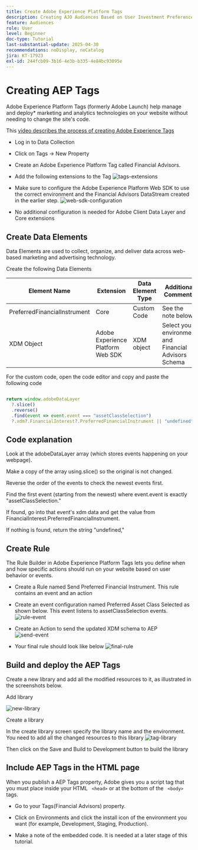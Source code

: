 ```yaml
---
title: Create Adobe Experience Platform Tags
description: Creating AJO Audiences Based on User Investment Preferences (Stocks, Bonds, CDs)
feature: Audiences
role: User
level: Beginner
doc-type: Tutorial
last-substantial-update: 2025-04-30
recommendations: noDisplay, noCatalog
jira: KT-17923
exl-id: 244fcb09-3b16-4e3b-b335-4e84bc93095e
---
```

# Creating AEP Tags

Adobe Experience Platform Tags (formerly Adobe Launch) help manage and deploy* marketing and analytics technologies on your website without needing to change the site's code.

This [video describes the process of creating Adobe Experience Tags](https://experienceleague.adobe.com/en/playlists/experience-platform-get-started-with-tags)

*   Log in to Data Collection
*   Click on Tags -> New Property
*   Create an Adobe Experience Platform Tag called Financial Advisors.

*   Add the following extensions to the Tag
![tags-extensions](assets/tags-extensions.png)

*   Make sure to configure the Adobe Experience Platform Web SDK to use the correct environment and the Financial Advisors DataStream created in the earlier step.
![web-sdk-configuration](assets/web-sdk-configuration.png)

*   No additional configuration is needed for Adobe Client Data Layer and Core extensions

## Create Data Elements

Data Elements are used to collect, organize, and deliver data across web-based marketing and advertising technology.

Create the following Data Elements

| Element Name                 | Extension                         | Data Element Type | Additional Comments                                                                                                                                              |
|------------------------------|-----------------------------------|-------------------|------------------------------------------------------------------------------------------------------------------------------------------------------------------|
| PreferredFinancialInstrument | Core                              | Custom Code       | See the note below |
| XDM Object                  | Adobe Experience Platform Web SDK | XDM object          | Select your environment and Financial Advisors Schema                                                                                                            |


For the custom code, open the code editor and copy and paste the following code

```javascript

return window.adobeDataLayer
  ?.slice()
  .reverse()
  .find(event => event.event === "assetClassSelection")
  ?.xdm?.FinancialInterest?.PreferredFinancialInstrument || "undefined";

```

## Code explanation

Look at the adobeDataLayer array (which stores events happening on your webpage).

Make a copy of the array using.slice() so the original is not changed.

Reverse the order of the events to check the newest events first.

Find the first event (starting from the newest) where event.event is exactly "assetClassSelection."

If found, go into that event's xdm data and get the value from FinancialInterest.PreferredFinancialInstrument.

If nothing is found, return the string "undefined,"



## Create Rule

The Rule Builder in Adobe Experience Platform Tags lets you define when and how specific actions should run on your website based on user behavior or events.

*   Create a Rule named Send Preferred Financial Instrument. This rule contains an event and an action


*   Create an event configuration named Preferred Asset Class Selected as shown below. This event listens to assetClassSelection events.
![rule-event](assets/rule-event.png)


*   Create an Action to send the updated XDM schema to AEP
![send-event](assets/rule-send-event.png)

*   Your final rule should look like below
![final-rule](assets/final-rule.png)

## Build and deploy the AEP Tags


Create a new library and add all the modified resources to it, as illustrated in the screenshots below.

Add library

![new-library](assets/tag-add-library.png)

Create a library

In the create library screen specify the library name and the environment.
You need to add all the changed resources to this library
![tag-library](assets/tag-build-library.png)

Then click on the Save and Build to Development button to build the library

## Include AEP Tags in the HTML page

When you publish a AEP Tags property, Adobe gives you a script tag that you must place inside your HTML ``` <head>``` or at the bottom of the ``` <body>``` tags.

*   Go to your Tags(Financial Advisors) property.

*   Click on Environments and click the install icon of the environment you want (for example, Development, Staging, Production).

*   Make a note of the embedded code. It is needed at a later stage of this tutorial.
